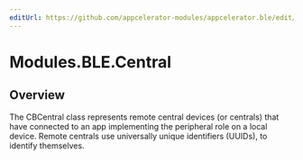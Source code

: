 ```yaml
---
editUrl: https://github.com/appcelerator-modules/appcelerator.ble/edit/master/apidoc/Central.yml
---
```

# Modules.BLE.Central

<TypeHeader/>

## Overview

The CBCentral class represents remote central devices (or centrals) that have connected to an app implementing the peripheral role on a local device. Remote centrals use universally unique identifiers (UUIDs), to identify themselves.

<ApiDocs/>
